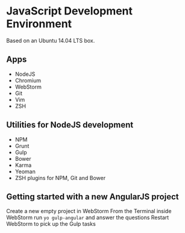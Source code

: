 # JavaScript Development Environment #

Based on an Ubuntu 14.04 LTS box.

## Apps ##
* NodeJS
* Chromium
* WebStorm
* Git
* Vim
* ZSH

## Utilities for NodeJS development ##
* NPM
* Grunt
* Gulp
* Bower
* Karma
* Yeoman
* ZSH plugins for NPM, Git and Bower

## Getting started with a new AngularJS project ##
Create a new empty project in WebStorm
From the Terminal inside WebStorm run `yo gulp-angular` and answer the questions
Restart WebStorm to pick up the Gulp tasks
